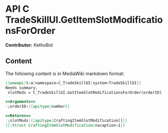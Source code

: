 # API C TradeSkillUI.GetItemSlotModificationsForOrder

**Contributor:** KethoBot

## Content

The following content is in MediaWiki markdown format:

```mediawiki
{{wowapi|t=a|namespace=C_TradeSkillUI|system=TradeSkillUI}}
Needs summary.
 slotMods = C_TradeSkillUI.GetItemSlotModificationsForOrder(orderID)

==Arguments==
:;orderID:{{apitype|number}}

==Returns==
:;slotMods:{{apitype|CraftingItemSlotModification[]}}
{{:Struct CraftingItemSlotModification|nocaption=1}}
```